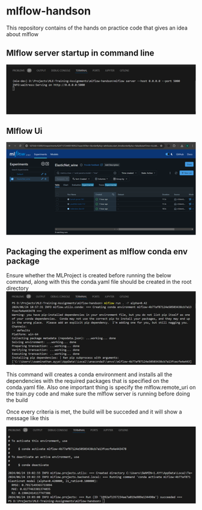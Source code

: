 # mlflow-handson
This repository contains of the hands on practice code that gives an idea about mlflow

## Mlflow server startup in command line
![Mlflow server startup](image.png)

## Mlflow Ui
![Mlflow Ui](image-1.png)

## Packaging the experiment as mlflow conda env package
Ensure whether the MLProject is created before running the below command, along with this the conda.yaml file should be created in the root directory
![mlflow project packaging](image-3.png)


This command will creates a conda environment and installs all the dependencies with the required packages that is specified on the conda.yaml file. Also one important thing is specify the mlflow.remote_uri on the train.py code and make sure the mlflow server is running before doing the build

Once every criteria is met, the build will be succeded and it will show a message like this

![Sucess mlflow build message](image-4.png)
